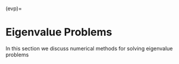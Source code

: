 (evp)=
# Eigenvalue Problems

In this section we discuss numerical methods for solving eigenvalue problems
